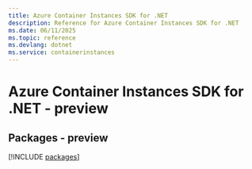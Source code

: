 ```yaml
---
title: Azure Container Instances SDK for .NET
description: Reference for Azure Container Instances SDK for .NET
ms.date: 06/11/2025
ms.topic: reference
ms.devlang: dotnet
ms.service: containerinstances
---
```

# Azure Container Instances SDK for .NET - preview
## Packages - preview
[!INCLUDE [packages](container-instances-index.md)]